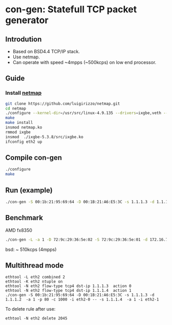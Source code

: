 # con-gen: Statefull TCP packet generator

## Introdution
- Based on BSD4.4 TCP/IP stack.
- Use netmap.
- Can operate with speed ~4mpps (~500kcps) on low end processor.

## Guide
### Install [netmap](https://github.com/luigirizzo/netmap)
```bash
git clone https://github.com/luigirizzo/netmap.git
cd netmap
./configure --kernel-dir=/usr/src/linux-4.9.135 --drivers=ixgbe,veth --no-apps
make
make install 
insmod netmap.ko
rmmod ixgbe
insmod  ./ixgbe-5.3.8/src/ixgbe.ko
ifconfig eth2 up
```
## Compile con-gen
```bash
./configure
make
```

## Run (example)
```bash
./con-gen -S 00:1b:21:95:69:64 -D 00:1B:21:A6:E5:3C -s 1.1.1.3 -d 1.1.1.2  -a 1 -p 80 -c 1000 -i eth2
```

## Benchmark
AMD fx8350
```bash
./con-gen -L -a 1 -D 72:9c:29:36:5e:02 -S 72:9c:29:36:5e:01 -d 172.16.7.2 -s 172.16.7.1 -i veth_g 
```
bsd: ~ 510kcps (4mpps)

## Multithread mode
```
ethtool -L eth2 combined 2
ethtool -K eth2 ntuple on
ethtool -N eth2 flow-type tcp4 dst-ip 1.1.1.3  action 0
ethtool -N eth2 flow-type tcp4 dst-ip 1.1.1.4  action 1
./con-gen -S 00:1b:21:95:69:64 -D 00:1B:21:A6:E5:3C -s 1.1.1.3 -d 1.1.1.2  -a 1 -p 80 -c 1000 -i eth2-0 -- -s 1.1.1.4  -a 1 -i eth2-1
```

To delete rule after use:
```
ethtool -N eth2 delete 2045
```
